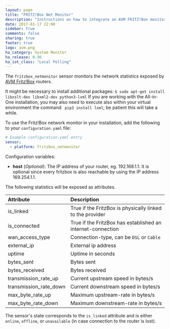 ```yaml
---
layout: page
title: "FRITZ!Box Net Monitor"
description: "Instructions on how to integrate an AVM FRITZ!Box monitor into Home Assistant."
date: 2017-01-17 22:00
sidebar: true
comments: false
sharing: true
footer: true
logo: avm.png
ha_category: System Monitor
ha_release: 0.36
ha_iot_class: "Local Polling"
---
```


The `fritzbox_netmonitor` sensor monitors the network statistics exposed by [AVM Fritz!Box](http://avm.de/produkte/fritzbox/) routers.

<p class='note warning'>
It might be necessary to install additional packages: <code>$ sudo apt-get install libxslt-dev libxml2-dev python3-lxml</code>
If you are working with the All-in-One installation, you may also need to execute also within your virtual environment the command <code> pip3 install lxml</code>; be patient this will take a while.
</p>

To use the Fritz!Box network monitor in your installation, add the following to your `configuration.yaml` file:

```yaml
# Example configuration.yaml entry
sensor:
  - platform: fritzbox_netmonitor
```

Configuration variables:

- **host** (*Optional*): The IP address of your router, eg. 192.168.1.1. It is optional since every fritzbox is also reachable by using the IP address 169.254.1.1.

The following statistics will be exposed as attributes.

|Attribute              |Description                                                  |
|:----------------------|:------------------------------------------------------------|
|is_linked              |True if the FritzBox is physically linked to the provider    |
|is_connected           |True if the FritzBox has established an internet-connection  |
|wan_access_type        |Connection-type, can be `DSL` or `Cable`                     |
|external_ip            |External ip address                                          |
|uptime                 |Uptime in seconds                                            |
|bytes_sent             |Bytes sent                                                   |
|bytes_received         |Bytes received                                               |
|transmission_rate_up   |Current upstream speed in bytes/s                            |
|transmission_rate_down |Current downstream speed in bytes/s                          |
|max_byte_rate_up       |Maximum upstream-rate in bytes/s                             |
|max_byte_rate_down     |Maximum downstream-rate in bytes/s                           |

The sensor's state corresponds to the `is_linked` attribute and is either `online`, `offline`, or `unavailable` (in case connection to the router is lost).
